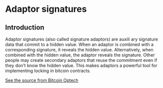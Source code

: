 # Adaptor signatures

## Introduction

Adaptor signatures (also called signature adaptors) are auxili
ary signature data that commit to a hidden value. When an adaptor is combined with a corresponding signature, it reveals the hidden value. Alternatively, when combined with the hidden value, the adaptor reveals the signature. Other people may create secondary adaptors that reuse the commitment even if they don’t know the hidden value. This makes adaptors a powerful tool for implementing locking in bitcoin contracts.

[See the source from Bitcoin Optech](https://bitcoinops.org/en/topics/adaptor-signatures/)
